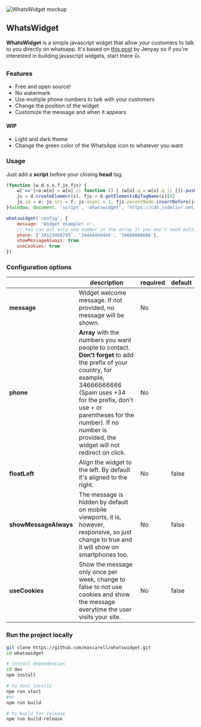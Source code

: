 ![WhatsWidget mockup](assets/mockup.jpg)

## WhatsWidget

**WhatsWidget** is a simple javascript widget that allow your customers to talk to you directly on whatsapp. It's based on [this post](https://blog.jenyay.com/building-javascript-widget/) by Jenyay so if you're interested in building javascript widgets, start there 👍.


### Features

* Free and open source!
* No watermark
* Use multiple phone numbers to talk with your customers
* Change the position of the widget
* Customize the message and when it appears

#### WIP

* Light and dark theme
* Change the green color of the WhatsApp icon to whatever you want

### Usage

Just add a **script** before your closing **head** tag. 

```javascript
(function (w,d,s,o,f,js,fjs) {
    w['ww']=o;w[o] = w[o] || function () { (w[o].q = w[o].q || []).push(arguments) }
    js = d.createElement(s), fjs = d.getElementsByTagName(s)[0]
    js.id = o; js.src = f; js.async = 1; fjs.parentNode.insertBefore(js, fjs)
}(window, document, 'script', 'whatswidget', 'https://cdn.jsdelivr.net/gh/mascarell/whatswidget/widget.js'))

whatswidget('config', {
    message: 'Widget example! 🔥',
	// You can put only one number in the array if you don't need multiple phones support
    phone: ['34123456789', '34444444444', '34666666666'],
    showMessageAlways: true,
    useCookies: true
})
```

### Configuration options

|                       | **description**                                                                                                                                          | **required** | **default** |
|-----------------------|----------------------------------------------------------------------------------------------------------------------------------------------------------|--------------|-------------|
| **message**           | Widget welcome message. If not provided, no message will be shown.                                                                                                                                          | No           |             |
| **phone**             | **Array** with the numbers you want people to contact. **Don't forget** to add the prefix of your country, for example, 34666666666 (Spain uses +34 for the prefix, don't use + or parentheses for the number). If no number is provided, the widget will not redirect on click. | No           |             |
| **floatLeft**         | Align the widget to the left. By default it's aligned to the right.                                                                                                                           | No           | false       |
| **showMessageAlways** | The message is hidden by default on mobile viewports, it is, however, responsive, so just change to true and it will show on smartphones too.            | No           | false       |
| **useCookies**        | Show the message only once per week, change to false to not use cookies and show the message everytime the user visits your site.                         | No           | false        |

### Run the project locally

```bash
git clone https://github.com/mascarell/whatswidget.git
cd whatswidget

# install dependencies
cd dev
npm install

# to test locally
npm run start
#or
npm run build

# to build for release
npm run build-release
```